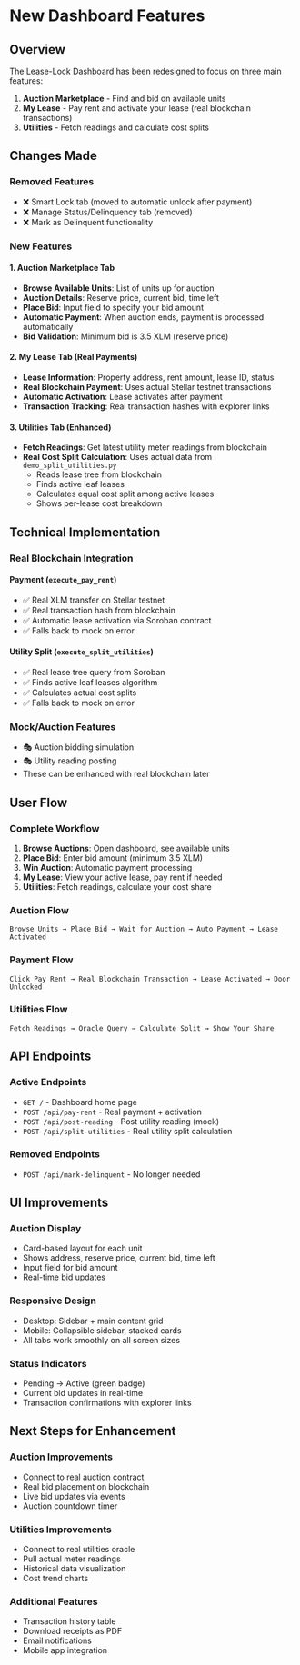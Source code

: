 # New Dashboard Features

## Overview

The Lease-Lock Dashboard has been redesigned to focus on three main features:
1. **Auction Marketplace** - Find and bid on available units
2. **My Lease** - Pay rent and activate your lease (real blockchain transactions)
3. **Utilities** - Fetch readings and calculate cost splits

## Changes Made

### Removed Features
- ❌ Smart Lock tab (moved to automatic unlock after payment)
- ❌ Manage Status/Delinquency tab (removed)
- ❌ Mark as Delinquent functionality

### New Features

#### 1. Auction Marketplace Tab
- **Browse Available Units**: List of units up for auction
- **Auction Details**: Reserve price, current bid, time left
- **Place Bid**: Input field to specify your bid amount
- **Automatic Payment**: When auction ends, payment is processed automatically
- **Bid Validation**: Minimum bid is 3.5 XLM (reserve price)

#### 2. My Lease Tab (Real Payments)
- **Lease Information**: Property address, rent amount, lease ID, status
- **Real Blockchain Payment**: Uses actual Stellar testnet transactions
- **Automatic Activation**: Lease activates after payment
- **Transaction Tracking**: Real transaction hashes with explorer links

#### 3. Utilities Tab (Enhanced)
- **Fetch Readings**: Get latest utility meter readings from blockchain
- **Real Cost Split Calculation**: Uses actual data from `demo_split_utilities.py`
  - Reads lease tree from blockchain
  - Finds active leaf leases
  - Calculates equal cost split among active leases
  - Shows per-lease cost breakdown

## Technical Implementation

### Real Blockchain Integration

#### Payment (`execute_pay_rent`)
- ✅ Real XLM transfer on Stellar testnet
- ✅ Real transaction hash from blockchain
- ✅ Automatic lease activation via Soroban contract
- ✅ Falls back to mock on error

#### Utility Split (`execute_split_utilities`)
- ✅ Real lease tree query from Soroban
- ✅ Finds active leaf leases algorithm
- ✅ Calculates actual cost splits
- ✅ Falls back to mock on error

### Mock/Auction Features
- 🎭 Auction bidding simulation
- 🎭 Utility reading posting
- These can be enhanced with real blockchain later

## User Flow

### Complete Workflow
1. **Browse Auctions**: Open dashboard, see available units
2. **Place Bid**: Enter bid amount (minimum 3.5 XLM)
3. **Win Auction**: Automatic payment processing
4. **My Lease**: View your active lease, pay rent if needed
5. **Utilities**: Fetch readings, calculate your cost share

### Auction Flow
```
Browse Units → Place Bid → Wait for Auction → Auto Payment → Lease Activated
```

### Payment Flow
```
Click Pay Rent → Real Blockchain Transaction → Lease Activated → Door Unlocked
```

### Utilities Flow
```
Fetch Readings → Oracle Query → Calculate Split → Show Your Share
```

## API Endpoints

### Active Endpoints
- `GET /` - Dashboard home page
- `POST /api/pay-rent` - Real payment + activation
- `POST /api/post-reading` - Post utility reading (mock)
- `POST /api/split-utilities` - Real utility split calculation

### Removed Endpoints
- `POST /api/mark-delinquent` - No longer needed

## UI Improvements

### Auction Display
- Card-based layout for each unit
- Shows address, reserve price, current bid, time left
- Input field for bid amount
- Real-time bid updates

### Responsive Design
- Desktop: Sidebar + main content grid
- Mobile: Collapsible sidebar, stacked cards
- All tabs work smoothly on all screen sizes

### Status Indicators
- Pending → Active (green badge)
- Current bid updates in real-time
- Transaction confirmations with explorer links

## Next Steps for Enhancement

### Auction Improvements
- Connect to real auction contract
- Real bid placement on blockchain
- Live bid updates via events
- Auction countdown timer

### Utilities Improvements
- Connect to real utilities oracle
- Pull actual meter readings
- Historical data visualization
- Cost trend charts

### Additional Features
- Transaction history table
- Download receipts as PDF
- Email notifications
- Mobile app integration

